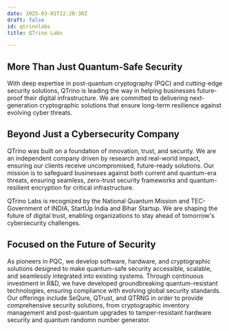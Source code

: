 ```yaml
---
date: 2025-03-01T12:20:30Z
draft: false
id: qtrinolabs
title: QTrino Labs

---
```

## More Than Just Quantum-Safe Security

With deep expertise in post-quantum cryptography (PQC) and cutting-edge security solutions, QTrino is leading the way in helping businesses future-proof their digital infrastructure. We are committed to delivering next-generation cryptographic solutions that ensure long-term resilience against evolving cyber threats.

## Beyond Just a Cybersecurity Company

QTrino was built on a foundation of innovation, trust, and security. We are an independent company driven by research and real-world impact, ensuring our clients receive uncompromised, future-ready solutions. Our mission is to safeguard businesses against both current and quantum-era threats, ensuring seamless, zero-trust security frameworks and quantum-resilient encryption for critical infrastructure.


QTrino Labs is recognized by the National Quantum Mission and TEC-Government of INDIA, StartUp India and Bihar Startup. We are shaping the future of digital trust, enabling organizations to stay ahead of tomorrow's cybersecurity challenges.

## Focused on the Future of Security

As pioneers in PQC, we develop software, hardware, and cryptographic solutions designed to make quantum-safe security accessible, scalable, and seamlessly integrated into existing systems. Through continuous investment in R&D, we have developed groundbreaking quantum-resistant technologies, ensuring compliance with evolving global security standards. Our offerings include SeQure, QTrust, and QTRNG in order to provide comprehensive security solutions, from cryptographic inventory management and post-quantum upgrades to tamper-resistant hardware security and quantum randomn number generator.
